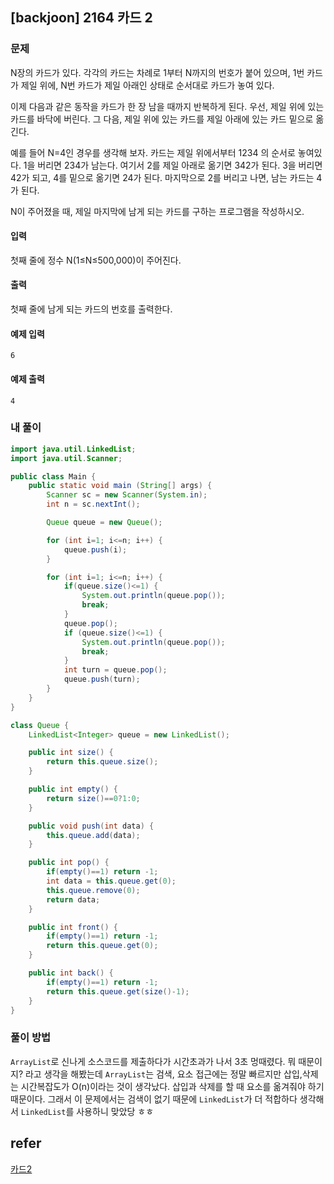 ## [backjoon] 2164 카드 2

### 문제

N장의 카드가 있다. 각각의 카드는 차례로 1부터 N까지의 번호가 붙어 있으며, 1번 카드가 제일 위에, N번 카드가 제일 아래인 상태로 순서대로 카드가 놓여 있다.

이제 다음과 같은 동작을 카드가 한 장 남을 때까지 반복하게 된다. 우선, 제일 위에 있는 카드를 바닥에 버린다. 그 다음, 제일 위에 있는 카드를 제일 아래에 있는 카드 밑으로 옮긴다.

예를 들어 N=4인 경우를 생각해 보자. 카드는 제일 위에서부터 1234 의 순서로 놓여있다. 1을 버리면 234가 남는다. 여기서 2를 제일 아래로 옮기면 342가 된다. 3을 버리면 42가 되고, 4를 밑으로 옮기면 24가 된다. 마지막으로 2를 버리고 나면, 남는 카드는 4가 된다.

N이 주어졌을 때, 제일 마지막에 남게 되는 카드를 구하는 프로그램을 작성하시오.

#### 입력

첫째 줄에 정수 N(1≤N≤500,000)이 주어진다.

#### 출력

첫째 줄에 남게 되는 카드의 번호를 출력한다.

#### 예제 입력

```
6
```

#### 예제 출력

```
4
```

### 내 풀이

```java
import java.util.LinkedList;
import java.util.Scanner;

public class Main {
    public static void main (String[] args) {
        Scanner sc = new Scanner(System.in);
        int n = sc.nextInt();

        Queue queue = new Queue();

        for (int i=1; i<=n; i++) {
            queue.push(i);
        }

        for (int i=1; i<=n; i++) {
            if(queue.size()<=1) {
                System.out.println(queue.pop());
                break;
            }
            queue.pop();
            if (queue.size()<=1) {
                System.out.println(queue.pop());
                break;
            }
            int turn = queue.pop();
            queue.push(turn);
        }
    }
}

class Queue {
    LinkedList<Integer> queue = new LinkedList();

    public int size() {
        return this.queue.size();
    }

    public int empty() {
        return size()==0?1:0;
    }

    public void push(int data) {
        this.queue.add(data);
    }

    public int pop() {
        if(empty()==1) return -1;
        int data = this.queue.get(0);
        this.queue.remove(0);
        return data;
    }

    public int front() {
        if(empty()==1) return -1;
        return this.queue.get(0);
    }

    public int back() {
        if(empty()==1) return -1;
        return this.queue.get(size()-1);
    }
}


```

### 풀이 방법

`ArrayList`로 신나게 소스코드를 제출하다가 시간초과가 나서 3초 멍때렸다. 뭐 때문이지? 라고 생각을 해봤는데 `ArrayList`는 검색, 요소 접근에는 정말 빠르지만 삽입,삭제는 시간복잡도가 O(n)이라는 것이 생각났다. 삽입과 삭제를 할 때 요소를 옮겨줘야 하기 때문이다. 그래서 이 문제에서는 검색이 없기 때문에 `LinkedList`가 더 적합하다 생각해서 `LinkedList`를 사용하니 맞았당 ㅎㅎ

## refer

[카드2](https://www.acmicpc.net/problem/2164)

